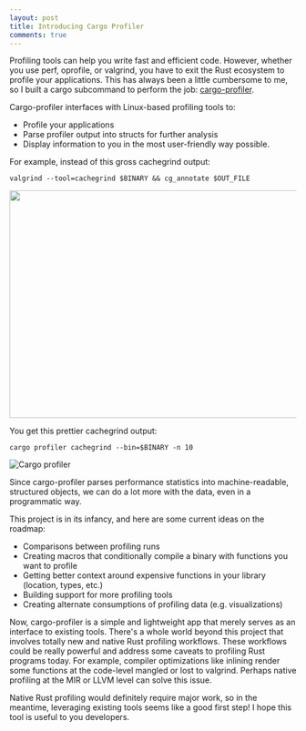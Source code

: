 ```yaml
---
layout: post
title: Introducing Cargo Profiler
comments: true
---
```


Profiling tools can help you write fast and efficient code. However, whether you use perf, oprofile, or valgrind, you have to exit the Rust ecosystem to profile your applications. This has always been a little cumbersome to me, so I built a cargo subcommand to perform the job: [cargo-profiler](https://github.com/kernelmachine/cargo-profiler).

Cargo-profiler interfaces with Linux-based profiling tools to:

  * Profile your applications
  * Parse profiler output into structs for further analysis
  * Display information to you in the most user-friendly way possible.

For example, instead of this gross cachegrind output:

`valgrind --tool=cachegrind $BINARY && cg_annotate $OUT_FILE`

<img src="http://kernelmachine.github.io/public/20160511/cachegrind_pic.png" width="900" height="400">

You get this prettier cachegrind output:

`cargo profiler cachegrind --bin=$BINARY -n 10`

![Cargo profiler](http://kernelmachine.github.io/public/20160511/cargoprofiler.png)

Since cargo-profiler parses performance statistics into machine-readable, structured objects, we can do a lot more with the data, even in a programmatic way.

This project is in its infancy, and here are some current ideas on the roadmap:

 * Comparisons between profiling runs
 * Creating macros that conditionally compile a binary with functions you want to profile
 * Getting better context around expensive functions in your library (location, types, etc.)
 * Building support for more profiling tools
 * Creating alternate consumptions of profiling data (e.g. visualizations)

Now, cargo-profiler is a simple and lightweight app that merely serves as an interface to existing tools. There's a whole world beyond this project that involves totally new and native Rust profiling workflows. These workflows could be really powerful and address some caveats to profiling Rust programs today. For example, compiler optimizations like inlining  render some functions at the code-level mangled or lost to valgrind. Perhaps native profiling at the MIR or LLVM level can solve this issue.

Native Rust profiling would definitely require major work, so in the meantime, leveraging existing tools seems like a good first step! I hope this tool is useful to you developers.
